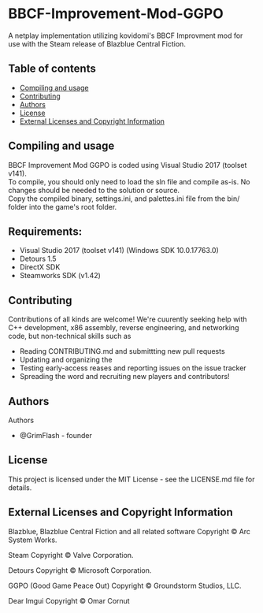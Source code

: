 # BBCF-Improvement-Mod-GGPO
A netplay implementation utilizing kovidomi's BBCF Improvment mod for use with the Steam release of Blazblue Central Fiction.

## Table of contents
* [Compiling and usage](#compiling-and-usage)
* [Contributing](#contributing)
* [Authors](#authors)
* [License](#license)
* [External Licenses and Copyright Information](#external-licenses-and-copyright-information)

## Compiling and usage
BBCF Improvement Mod GGPO is coded using Visual Studio 2017 (toolset v141). <br>
To compile, you should only need to load the sln file and compile as-is. No changes should be needed to the solution or source.<br>
Copy the compiled binary, settings.ini, and palettes.ini file from the bin/ folder into the game's root folder.

## Requirements:
- Visual Studio 2017 (toolset v141) (Windows SDK 10.0.17763.0)
- Detours 1.5
- DirectX SDK
- Steamworks SDK (v1.42)

## Contributing
Contributions of all kinds are welcome!
We're cuurently seeking help with C++ development, x86 assembly, reverse engineering, and networking code, but non-technical skills such as 

* Reading CONTRIBUTING.md and submittting new pull requests
* Updating and organizing the
* Testing early-access reases and reporting issues on the issue tracker
* Spreading the word and recruiting new players and contributors!

## Authors

Authors

* @GrimFlash - founder

## License
This project is licensed under the MIT License -
see the LICENSE.md file for details.

## External Licenses and Copyright Information

Blazblue, Blazblue Central Fiction and all related software
Copyright © Arc System Works.

Steam
Copyright © Valve Corporation.

Detours
Copyright © Microsoft Corporation.

GGPO (Good Game Peace Out)
Copyright © Groundstorm Studios, LLC.

Dear Imgui
Copyright © Omar Cornut

